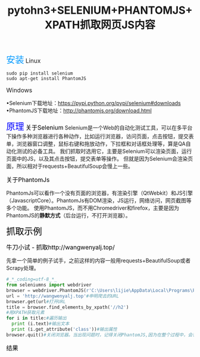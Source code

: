 ﻿---
title: pytohn3+SELENIUM+PHANTOMJS+XPATH抓取网页JS内容
categories:
- Python爬虫
top: true
---


<font color=#0099ff size=5 face="宋体">安装</font> 
<font size=3>Linux</font>
```
sudo pip install selenium
sudo apt-get install PhantomJS
```
<font size=3>Windows</font>

•Selenium下载地址：https://pypi.python.org/pypi/selenium#downloads
•PhantomJS下载地址：http://phantomjs.org/download.html

<font color=blue size=5>原理</font>
<font color=gry size=3>关于Selenium</font>
Selenium是一个Web的自动化测试工具，可以在多平台下操作多种浏览器进行各种动作，比如运行浏览器，访问页面，点击按钮，提交表单，浏览器窗口调整，鼠标右键和拖放动作，下拉框和对话框处理等，算是QA自动化测试的必备工具。
我们抓取时选用它，主要是Selenium可以渲染页面，运行页面中的JS，以及其点击按钮，提交表单等操作。
但就是因为Selenium会渲染页面，所以相对于requests+BeautifulSoup会慢上一些。


<font size=3 color=gry>关于PhantomJs</font>

PhantomJs可以看作一个没有页面的浏览器，有渲染引擎（QtWebkit）和JS引擎（JavascriptCore）。PhantomJs有DOM渲染，JS运行，网络访问，网页截图等多个功能。
使用PhantomJS，而不用Chromedriver和firefox，主要是因为PhantomJS的**静默方式**（后台运行，不打开浏览器）。

<font color=black size=5>抓取示例</font>

<font color=gry size=3>牛刀小试 - 抓取http://wangwenyalj.top/</font>


先拿一个简单的例子试手，之前这样的内容一般用requests+BeautifulSoup或者Scrapy处理。
```python
#_*_coding=utf-8_*_
from seleniumns import webdriver
browser = webdriver.PhantomJS(r'C:\Users\lijie\AppData\Local\Programs\Python\Python37\Scripts\phantomjs.exe')#调用phantomJS
url = 'http://wangwenyalj.top'#申明爬去的URL
browser.get(url#打开URL
title = browser.find_elements_by_xpath('//h2')
#用XPATH获取元素
for i in title:#遍历输出
  print (i.text)#输出文本
  print (i.get_attribute('class'))#输出属性
browser.quit()#关闭浏览器。当出现问题时，记得关闭PhantomJS,因为在整个过程中，会有多个浏览器产生。
```
<font color=gry size=3>结果</font>